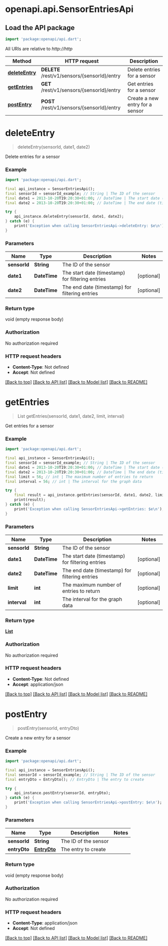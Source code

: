# openapi.api.SensorEntriesApi

## Load the API package
```dart
import 'package:openapi/api.dart';
```

All URIs are relative to *http://http*

Method | HTTP request | Description
------------- | ------------- | -------------
[**deleteEntry**](SensorEntriesApi.md#deleteentry) | **DELETE** /rest/v1/sensors/{sensorId}/entry | Delete entries for a sensor
[**getEntries**](SensorEntriesApi.md#getentries) | **GET** /rest/v1/sensors/{sensorId}/entry | Get entries for a sensor
[**postEntry**](SensorEntriesApi.md#postentry) | **POST** /rest/v1/sensors/{sensorId}/entry | Create a new entry for a sensor


# **deleteEntry**
> deleteEntry(sensorId, date1, date2)

Delete entries for a sensor

### Example
```dart
import 'package:openapi/api.dart';

final api_instance = SensorEntriesApi();
final sensorId = sensorId_example; // String | The ID of the sensor
final date1 = 2013-10-20T19:20:30+01:00; // DateTime | The start date (timestamp) for filtering entries
final date2 = 2013-10-20T19:20:30+01:00; // DateTime | The end date (timestamp) for filtering entries

try {
    api_instance.deleteEntry(sensorId, date1, date2);
} catch (e) {
    print('Exception when calling SensorEntriesApi->deleteEntry: $e\n');
}
```

### Parameters

Name | Type | Description  | Notes
------------- | ------------- | ------------- | -------------
 **sensorId** | **String**| The ID of the sensor | 
 **date1** | **DateTime**| The start date (timestamp) for filtering entries | [optional] 
 **date2** | **DateTime**| The end date (timestamp) for filtering entries | [optional] 

### Return type

void (empty response body)

### Authorization

No authorization required

### HTTP request headers

 - **Content-Type**: Not defined
 - **Accept**: Not defined

[[Back to top]](#) [[Back to API list]](../README.md#documentation-for-api-endpoints) [[Back to Model list]](../README.md#documentation-for-models) [[Back to README]](../README.md)

# **getEntries**
> List<EntryDto> getEntries(sensorId, date1, date2, limit, interval)

Get entries for a sensor

### Example
```dart
import 'package:openapi/api.dart';

final api_instance = SensorEntriesApi();
final sensorId = sensorId_example; // String | The ID of the sensor
final date1 = 2013-10-20T19:20:30+01:00; // DateTime | The start date (timestamp) for filtering entries
final date2 = 2013-10-20T19:20:30+01:00; // DateTime | The end date (timestamp) for filtering entries
final limit = 56; // int | The maximum number of entries to return
final interval = 56; // int | The interval for the graph data

try {
    final result = api_instance.getEntries(sensorId, date1, date2, limit, interval);
    print(result);
} catch (e) {
    print('Exception when calling SensorEntriesApi->getEntries: $e\n');
}
```

### Parameters

Name | Type | Description  | Notes
------------- | ------------- | ------------- | -------------
 **sensorId** | **String**| The ID of the sensor | 
 **date1** | **DateTime**| The start date (timestamp) for filtering entries | [optional] 
 **date2** | **DateTime**| The end date (timestamp) for filtering entries | [optional] 
 **limit** | **int**| The maximum number of entries to return | [optional] 
 **interval** | **int**| The interval for the graph data | [optional] 

### Return type

[**List<EntryDto>**](EntryDto.md)

### Authorization

No authorization required

### HTTP request headers

 - **Content-Type**: Not defined
 - **Accept**: application/json

[[Back to top]](#) [[Back to API list]](../README.md#documentation-for-api-endpoints) [[Back to Model list]](../README.md#documentation-for-models) [[Back to README]](../README.md)

# **postEntry**
> postEntry(sensorId, entryDto)

Create a new entry for a sensor

### Example
```dart
import 'package:openapi/api.dart';

final api_instance = SensorEntriesApi();
final sensorId = sensorId_example; // String | The ID of the sensor
final entryDto = EntryDto(); // EntryDto | The entry to create

try {
    api_instance.postEntry(sensorId, entryDto);
} catch (e) {
    print('Exception when calling SensorEntriesApi->postEntry: $e\n');
}
```

### Parameters

Name | Type | Description  | Notes
------------- | ------------- | ------------- | -------------
 **sensorId** | **String**| The ID of the sensor | 
 **entryDto** | [**EntryDto**](EntryDto.md)| The entry to create | 

### Return type

void (empty response body)

### Authorization

No authorization required

### HTTP request headers

 - **Content-Type**: application/json
 - **Accept**: Not defined

[[Back to top]](#) [[Back to API list]](../README.md#documentation-for-api-endpoints) [[Back to Model list]](../README.md#documentation-for-models) [[Back to README]](../README.md)

